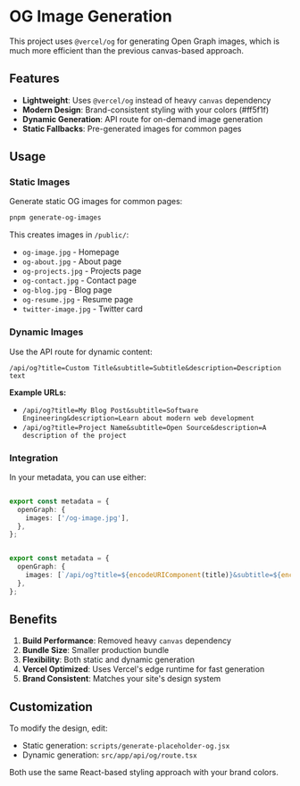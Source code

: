 # OG Image Generation

This project uses `@vercel/og` for generating Open Graph images, which is much more efficient than the previous canvas-based approach.

## Features

- **Lightweight**: Uses `@vercel/og` instead of heavy `canvas` dependency
- **Modern Design**: Brand-consistent styling with your colors (#ff5f1f)
- **Dynamic Generation**: API route for on-demand image generation
- **Static Fallbacks**: Pre-generated images for common pages

## Usage

### Static Images

Generate static OG images for common pages:

```bash
pnpm generate-og-images
```

This creates images in `/public/`:
- `og-image.jpg` - Homepage
- `og-about.jpg` - About page
- `og-projects.jpg` - Projects page
- `og-contact.jpg` - Contact page
- `og-blog.jpg` - Blog page
- `og-resume.jpg` - Resume page
- `twitter-image.jpg` - Twitter card

### Dynamic Images

Use the API route for dynamic content:

```
/api/og?title=Custom Title&subtitle=Subtitle&description=Description text
```

**Example URLs:**
- `/api/og?title=My Blog Post&subtitle=Software Engineering&description=Learn about modern web development`
- `/api/og?title=Project Name&subtitle=Open Source&description=A description of the project`

### Integration

In your metadata, you can use either:

```typescript

export const metadata = {
  openGraph: {
    images: ['/og-image.jpg'],
  },
};


export const metadata = {
  openGraph: {
    images: [`/api/og?title=${encodeURIComponent(title)}&subtitle=${encodeURIComponent(subtitle)}`],
  },
};
```

## Benefits

1. **Build Performance**: Removed heavy `canvas` dependency
2. **Bundle Size**: Smaller production bundle
3. **Flexibility**: Both static and dynamic generation
4. **Vercel Optimized**: Uses Vercel's edge runtime for fast generation
5. **Brand Consistent**: Matches your site's design system

## Customization

To modify the design, edit:
- Static generation: `scripts/generate-placeholder-og.jsx`
- Dynamic generation: `src/app/api/og/route.tsx`

Both use the same React-based styling approach with your brand colors.

